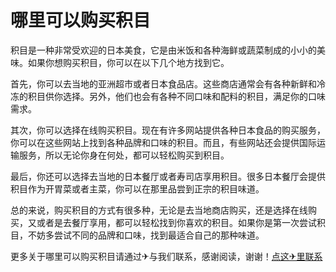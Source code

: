# 哪里可以购买积目

积目是一种非常受欢迎的日本美食，它是由米饭和各种海鲜或蔬菜制成的小小的美味。如果你想购买积目，你可以在以下几个地方找到它。

首先，你可以去当地的亚洲超市或者日本食品店。这些商店通常会有各种新鲜和冷冻的积目供你选择。另外，他们也会有各种不同口味和配料的积目，满足你的口味需求。

其次，你可以选择在线购买积目。现在有许多网站提供各种日本食品的购买服务，你可以在这些网站上找到各种品牌和口味的积目。而且，有些网站还会提供国际运输服务，所以无论你身在何处，都可以轻松购买到积目。

最后，你还可以选择去当地的日本餐厅或者寿司店享用积目。很多日本餐厅会提供积目作为开胃菜或者主菜，你可以在那里品尝到正宗的积目味道。

总的来说，购买积目的方式有很多种，无论是去当地商店购买，还是选择在线购买，又或者是去餐厅享用，都可以轻松找到你喜欢的积目。如果你是第一次尝试积目，不妨多尝试不同的品牌和口味，找到最适合自己的那种味道。

更多关于哪里可以购买积目请通过✈与我们联系，感谢阅读，谢谢！[点这✈里联系](https://ss.k02.cc)